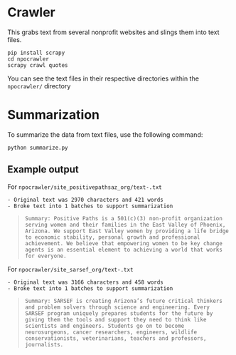 # Crawler
This grabs text from several nonprofit websites and slings them into text files.
```
pip install scrapy
cd npocrawler
scrapy crawl quotes
```
You can see the text files in their respective directories within the `npocrawler/` directory

# Summarization
To summarize the data from text files, use the following command:
```
python summarize.py
```

## Example output
For `npocrawler/site_positivepathsaz_org/text-.txt`

```
- Original text was 2970 characters and 421 words
- Broke text into 1 batches to support summarization
```
> ```Summary: Positive Paths is a 501(c)(3) non-profit organization serving women and their families in the East Valley of Phoenix, Arizona. We support East Valley women by providing a life bridge to economic stability, personal growth and professional achievement. We believe that empowering women to be key change agents is an essential element to achieving a world that works for everyone.```

For `npocrawler/site_sarsef_org/text-.txt`
```
- Original text was 3166 characters and 458 words
- Broke text into 1 batches to support summarization
```
> ```Summary: SARSEF is creating Arizona’s future critical thinkers and problem solvers through science and engineering. Every SARSEF program uniquely prepares students for the future by giving them the tools and support they need to think like scientists and engineers. Students go on to become neurosurgeons, cancer researchers, engineers, wildlife conservationists, veterinarians, teachers and professors, journalists.```
